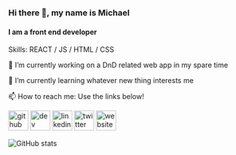 ### Hi there 👋, my name is Michael
#### I am a front end developer

Skills: REACT / JS / HTML / CSS

🔭 I’m currently working on a DnD related web app in my spare time 

🌱 I’m currently learning whatever new thing interests me 

📫 How to reach me: Use the links below! 

[<img src='https://cdn.jsdelivr.net/npm/simple-icons@3.0.1/icons/github.svg' alt='github' height='40'>](https://github.com/MobliMic)  [<img src='https://cdn.jsdelivr.net/npm/simple-icons@3.0.1/icons/dev-dot-to.svg' alt='dev' height='40'>](https://dev.to/moblimic)  [<img src='https://cdn.jsdelivr.net/npm/simple-icons@3.0.1/icons/linkedin.svg' alt='linkedin' height='40'>](https://www.linkedin.com/in/moblimic/)  [<img src='https://cdn.jsdelivr.net/npm/simple-icons@3.0.1/icons/twitter.svg' alt='twitter' height='40'>](https://twitter.com/moblimic)  [<img src='https://cdn.jsdelivr.net/npm/simple-icons@3.0.1/icons/icloud.svg' alt='website' height='40'>](https://moblimic.com)  

![GitHub stats](https://github-readme-stats.vercel.app/api?username=MobliMic&show_icons=true)  
